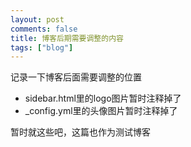 ```yaml
---
layout: post
comments: false
title: 博客后期需要调整的内容
tags: ["blog"]
---
```


记录一下博客后面需要调整的位置
* sidebar.html里的logo图片暂时注释掉了
* _config.yml里的头像图片暂时注释掉了

暂时就这些吧，这篇也作为测试博客
            